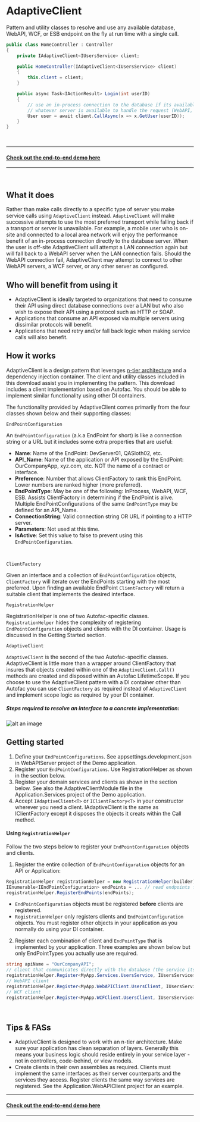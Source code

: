 # AdaptiveClient
Pattern and utility classes to resolve and use any available database, WebAPI, WCF, or ESB endpoint on the fly at run time with a single call.
```C#
public class HomeController : Controller
{
    private IAdaptiveClient<IUsersService> client;

    public HomeController(IAdaptiveClient<IUsersService> client)
    {
        this.client = client;
    }

    public async Task<IActionResult> Login(int userID)
    {
        // use an in-process connection to the database if its available otherwise use
        // whatever server is available to handle the request (WebAPI, WCF, etc.):
        User user = await client.CallAsync(x => x.GetUser(userID));
    }
}
```

&nbsp;

---
#### [Check out the end-to-end demo here](https://github.com/leaderanalytics/AdaptiveClientDemo)

---

&nbsp;



## What it does
Rather than make calls directly to a specific type of server you make service calls using `AdaptiveClient` instead.  `AdaptiveClient` will make successive attempts to use the most preferred transport while falling back if a transport or server is unavailable.  For example, a mobile user who is on-site and connected to a local area network will enjoy the performance benefit of an in-process connection directly to the database server.  When the user is off-site AdaptiveClient will attempt a LAN connection again but will fall back to a WebAPI server when the LAN connection fails.  Should the WebAPI connection fail, AdaptiveClient may attempt to connect to other WebAPI servers, a WCF server, or any other server as configured.

## Who will benefit from using it
* AdaptiveClient is ideally targeted to organizations that need to consume their API using direct database connections over a LAN but who also wish to expose their API using a protocol such as HTTP or SOAP.
* Applications that consume an API exposed via multiple servers using dissimilar protocols will benefit.
* Applications that need retry and/or fall back logic when making service calls will also benefit.


## How it works
AdaptiveClient is a design pattern that leverages [n-tier architecture](https://en.wikipedia.org/wiki/Multitier_architecture) and a dependency injection container.  The client and utility classes included in this download assist you in implementing the pattern.  This download includes a client implementation based on Autofac.  You should be able to implement similar functionality using other DI containers.  

The functionality provided by AdaptiveClient comes primarily from the four classes shown below and their supporting classes:


    EndPointConfiguration

An `EndPointConfiguration` (a.k.a EndPoint for short) is like a connection string or a URL but it includes some extra properties that are useful:

* **Name**: Name of the EndPoint: DevServer01, QASloth02, etc.
* **API_Name**:  Name of the application or API exposed by the EndPoint: OurCompanyApp, xyz.com, etc.  NOT the name of a contract or interface.
* **Preference**:  Number that allows ClientFactory to rank this EndPoint.  Lower numbers are ranked higher (more preferred).
* **EndPointType**:  May be one of the following:  InProcess, WebAPI, WCF, ESB.  Assists ClientFactory in determining if the EndPoint is alive.  Multiple EndPointConfigurations of the same `EndPointType` may be defined for an API_Name.
* **ConnectionString**:  Valid connection string OR URL if pointing to a HTTP server.
* **Parameters**:  Not used at this time.
* **IsActive**:  Set this value to false to prevent using this `EndPointConfiguration`.

&nbsp;
     
    ClientFactory

Given an interface and a collection of `EndPointConfiguration` objects,  `ClientFactory` will iterate over the EndPoints starting with the most preferred.  Upon finding an available EndPoint `ClientFactory` will return a suitable client that implements the desired interface.


    RegistrationHelper

RegistrationHelper is one of two Autofac-specific classes.  `RegistrationHelper` hides the complexity of registering  `EndPointConfiguration` objects and clients with the DI container.  Usage is discussed in the Getting Started section.  

    AdaptiveClient

`AdaptiveClient`  is the second of the two Autofac-specific classes.  AdaptiveClient is little more than a wrapper around ClientFactory that insures that objects created within one of the `AdaptiveClient.Call()` methods are created and disposed within an Autofac LifetimeScope.  If you choose to use the AdaptiveClient pattern with a DI container other than Autofac you can use `ClientFactory` as required instead of `AdaptiveClient` and implement scope logic as required by your DI container. 


##### Steps required to resolve an interface to a concrete implementation: 

![alt an image](https://raw.githubusercontent.com/leaderanalytics/AdaptiveClient/master/LeaderAnalytics.AdaptiveClient/docs/HowAdaptiveClientWorks.png)



## Getting started



1. Define your `EndPointConfigurations`.  See appsettings.development.json in WebAPIServer project of the Demo application.
2. Register your `EndPointConfigurations`. Use RegistrationHelper as shown in the section below.
3. Register your domain services and clients as shown in the section below.  See also the AdaptiveClientModule file in the Application.Services project of the Demo application.  
4. Accept `IAdaptiveClient<T>` or `IClientFactory<T>` in your constructor wherever you need a client.  IAdaptiveClient is the same as IClientFactory except it disposes the objects it creats within the Call method.

#### Using `RegistrationHelper`
Follow the two steps below to register your `EndPointConfiguration` objects and clients.

 
1. Register the entire collection of `EndPointConfiguration` objects for an API or Application:

  ```C#
 RegistrationHelper registrationHelper = new RegistrationHelper(builder);
 IEnumerable<IEndPointConfiguration> endPoints = ... // read endpoints from config file 
 registrationHelper.RegisterEndPoints(endPoints);
 ```
  
 * `EndPointConfiguration` objects must be registered **before** clients are registered.
 * `RegistrationHelper` only registers clients and `EndPointConfiguration` objects.  You must register other objects in your application as you normally do using your DI container.
  
2. Register each combination of client and `EndPointType` that is implemented by your application.  Three examples are shown below but only EndPointTypes you actually use are required.      

 ```C#
 string apiName = "OurCompanyAPI";
 // client that communicates directly with the database (the service itself)
 registrationHelper.Register<MyApp.Services.UsersService, IUsersService>(EndPointType.InProcess, apiName);
 // WebAPI client 
 registrationHelper.Register<MyApp.WebAPIClient.UsersClient, IUsersService>(EndPointType.WebAPI, apiName);
 // WCF client 
 registrationHelper.Register<MyApp.WCFClient.UsersClient, IUsersService>(EndPointType.WCF, apiName);
 ```
 &nbsp;

## Tips & FASs

* AdaptiveClient is designed to work with an n-tier architecture. Make sure your application has clean separation of layers. Generally this means your business logic should reside entirely in your service layer - not in controllers, code-behind, or view models.
* Create clients in their own assemblies as required.  Clients must implement the same interfaces as their server counterparts and the services they access.  Register clients the same way services are registered.  See the Application.WebAPIClient project for an example.


---
#### [Check out the end-to-end demo here](https://github.com/leaderanalytics/AdaptiveClientDemo)

---

